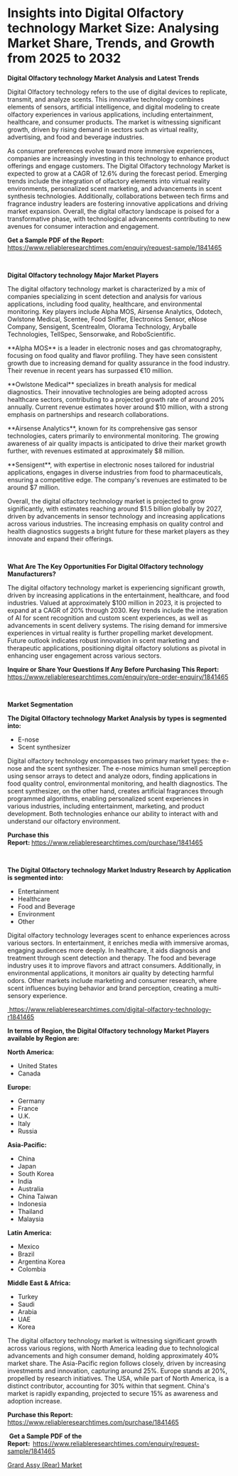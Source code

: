 <p><h1>Insights into Digital Olfactory technology Market Size: Analysing Market Share, Trends, and Growth from 2025 to 2032</h1></p><p><strong>Digital Olfactory technology Market Analysis and Latest Trends</strong></p>
<p><p>Digital Olfactory technology refers to the use of digital devices to replicate, transmit, and analyze scents. This innovative technology combines elements of sensors, artificial intelligence, and digital modeling to create olfactory experiences in various applications, including entertainment, healthcare, and consumer products. The market is witnessing significant growth, driven by rising demand in sectors such as virtual reality, advertising, and food and beverage industries.</p><p>As consumer preferences evolve toward more immersive experiences, companies are increasingly investing in this technology to enhance product offerings and engage customers. The Digital Olfactory technology Market is expected to grow at a CAGR of 12.6% during the forecast period. Emerging trends include the integration of olfactory elements into virtual reality environments, personalized scent marketing, and advancements in scent synthesis technologies. Additionally, collaborations between tech firms and fragrance industry leaders are fostering innovative applications and driving market expansion. Overall, the digital olfactory landscape is poised for a transformative phase, with technological advancements contributing to new avenues for consumer interaction and engagement.</p></p>
<p><strong>Get a Sample PDF of the Report:&nbsp;</strong> <a href="https://www.reliableresearchtimes.com/enquiry/request-sample/1841465?utm_campaign=2006&utm_medium=2&utm_source=Github&utm_content=ia&utm_term=13022025&utm_id=digital-olfactory-technology">https://www.reliableresearchtimes.com/enquiry/request-sample/1841465</a></p>
<p>&nbsp;</p>
<p><strong>Digital Olfactory technology Major Market Players</strong></p>
<p><p>The digital olfactory technology market is characterized by a mix of companies specializing in scent detection and analysis for various applications, including food quality, healthcare, and environmental monitoring. Key players include Alpha MOS, Airsense Analytics, Odotech, Owlstone Medical, Scentee, Food Sniffer, Electronics Sensor, eNose Company, Sensigent, Scentrealm, Olorama Technology, Aryballe Technologies, TellSpec, Sensorwake, and RoboScientific.</p><p>**Alpha MOS** is a leader in electronic noses and gas chromatography, focusing on food quality and flavor profiling. They have seen consistent growth due to increasing demand for quality assurance in the food industry. Their revenue in recent years has surpassed €10 million.</p><p>**Owlstone Medical** specializes in breath analysis for medical diagnostics. Their innovative technologies are being adopted across healthcare sectors, contributing to a projected growth rate of around 20% annually. Current revenue estimates hover around $10 million, with a strong emphasis on partnerships and research collaborations.</p><p>**Airsense Analytics**, known for its comprehensive gas sensor technologies, caters primarily to environmental monitoring. The growing awareness of air quality impacts is anticipated to drive their market growth further, with revenues estimated at approximately $8 million.</p><p>**Sensigent**, with expertise in electronic noses tailored for industrial applications, engages in diverse industries from food to pharmaceuticals, ensuring a competitive edge. The company's revenues are estimated to be around $7 million.</p><p>Overall, the digital olfactory technology market is projected to grow significantly, with estimates reaching around $1.5 billion globally by 2027, driven by advancements in sensor technology and increasing applications across various industries. The increasing emphasis on quality control and health diagnostics suggests a bright future for these market players as they innovate and expand their offerings.</p></p>
<p>&nbsp;</p>
<p><strong>What Are The Key Opportunities For Digital Olfactory technology Manufacturers?</strong></p>
<p><p>The digital olfactory technology market is experiencing significant growth, driven by increasing applications in the entertainment, healthcare, and food industries. Valued at approximately $100 million in 2023, it is projected to expand at a CAGR of 20% through 2030. Key trends include the integration of AI for scent recognition and custom scent experiences, as well as advancements in scent delivery systems. The rising demand for immersive experiences in virtual reality is further propelling market development. Future outlook indicates robust innovation in scent marketing and therapeutic applications, positioning digital olfactory solutions as pivotal in enhancing user engagement across various sectors.</p></p>
<p><strong>Inquire or Share Your Questions If Any Before Purchasing This Report:</strong> <a href="https://www.reliableresearchtimes.com/enquiry/pre-order-enquiry/1841465?utm_campaign=2006&utm_medium=2&utm_source=Github&utm_content=ia&utm_term=13022025&utm_id=digital-olfactory-technology">https://www.reliableresearchtimes.com/enquiry/pre-order-enquiry/1841465</a></p>
<p>&nbsp;</p>
<p><strong>Market Segmentation</strong></p>
<p><strong>The Digital Olfactory technology Market Analysis by types is segmented into:</strong></p>
<p><ul><li>E-nose</li><li>Scent synthesizer</li></ul></p>
<p><p>Digital olfactory technology encompasses two primary market types: the e-nose and the scent synthesizer. The e-nose mimics human smell perception using sensor arrays to detect and analyze odors, finding applications in food quality control, environmental monitoring, and health diagnostics. The scent synthesizer, on the other hand, creates artificial fragrances through programmed algorithms, enabling personalized scent experiences in various industries, including entertainment, marketing, and product development. Both technologies enhance our ability to interact with and understand our olfactory environment.</p></p>
<p><strong>Purchase this Report:&nbsp;</strong><a href="https://www.reliableresearchtimes.com/purchase/1841465?utm_campaign=2006&utm_medium=2&utm_source=Github&utm_content=ia&utm_term=13022025&utm_id=digital-olfactory-technology">https://www.reliableresearchtimes.com/purchase/1841465</a></p>
<p>&nbsp;</p>
<p><strong>The Digital Olfactory technology Market Industry Research by Application is segmented into:</strong></p>
<p><ul><li>Entertainment</li><li>Healthcare</li><li>Food and Beverage</li><li>Environment</li><li>Other</li></ul></p>
<p><p>Digital olfactory technology leverages scent to enhance experiences across various sectors. In entertainment, it enriches media with immersive aromas, engaging audiences more deeply. In healthcare, it aids diagnosis and treatment through scent detection and therapy. The food and beverage industry uses it to improve flavors and attract consumers. Additionally, in environmental applications, it monitors air quality by detecting harmful odors. Other markets include marketing and consumer research, where scent influences buying behavior and brand perception, creating a multi-sensory experience.</p></p>
<p><a href="https://www.reliableresearchtimes.com/digital-olfactory-technology-r1841465?utm_campaign=2006&utm_medium=2&utm_source=Github&utm_content=ia&utm_term=13022025&utm_id=digital-olfactory-technology">&nbsp;https://www.reliableresearchtimes.com/digital-olfactory-technology-r1841465</a></p>
<p><strong>In terms of Region, the Digital Olfactory technology Market Players available by Region are:</strong></p>
<p>
    <p> <strong> North America: </strong>
        <ul>
            <li>United States</li>
            <li>Canada</li>
        </ul>
        </p> 
    <p> <strong> Europe: </strong>
        <ul>
            <li>Germany</li>
            <li>France</li>
            <li>U.K.</li>
            <li>Italy</li>
            <li>Russia</li>
        </ul>
        </p> 
    <p> <strong> Asia-Pacific: </strong>
        <ul>
            <li>China</li>
            <li>Japan</li>
            <li>South Korea</li>
            <li>India</li>
            <li>Australia</li>
            <li>China Taiwan</li>
            <li>Indonesia</li>
            <li>Thailand</li>
            <li>Malaysia</li>
        </ul>
        </p> 
    <p> <strong> Latin America: </strong>
        <ul>
            <li>Mexico</li>
            <li>Brazil</li>
            <li>Argentina Korea</li>
            <li>Colombia</li>
        </ul>
        </p> 
    <p> <strong> Middle East & Africa: </strong>
        <ul>
            <li>Turkey</li>
            <li>Saudi</li>
            <li>Arabia</li>
            <li>UAE</li>
            <li>Korea</li>
        </ul>
    </p>
    </p>
<p><p>The digital olfactory technology market is witnessing significant growth across various regions, with North America leading due to technological advancements and high consumer demand, holding approximately 40% market share. The Asia-Pacific region follows closely, driven by increasing investments and innovation, capturing around 25%. Europe stands at 20%, propelled by research initiatives. The USA, while part of North America, is a distinct contributor, accounting for 30% within that segment. China's market is rapidly expanding, projected to secure 15% as awareness and adoption increase.</p></p>
<p><strong>Purchase this Report: </strong><a href="https://www.reliableresearchtimes.com/purchase/1841465?utm_campaign=2006&utm_medium=2&utm_source=Github&utm_content=ia&utm_term=13022025&utm_id=digital-olfactory-technology">https://www.reliableresearchtimes.com/purchase/1841465</a></p>
<p>&nbsp;<strong>Get a Sample PDF of the Report:&nbsp;&nbsp;</strong><a href="https://www.reliableresearchtimes.com/enquiry/request-sample/1841465?utm_campaign=2006&utm_medium=2&utm_source=Github&utm_content=ia&utm_term=13022025&utm_id=digital-olfactory-technology">https://www.reliableresearchtimes.com/enquiry/request-sample/1841465</a></p>
<p><strong></strong></p>
<p><p><a href="https://github.com/bmorecock/Market-Research-Report-List-6/blob/main/grard-assy-rear-market.md?utm_campaign=2006&utm_medium=2&utm_source=Github&utm_content=ia&utm_term=13022025&utm_id=digital-olfactory-technology">Grard Assy (Rear) Market</a></p></p>